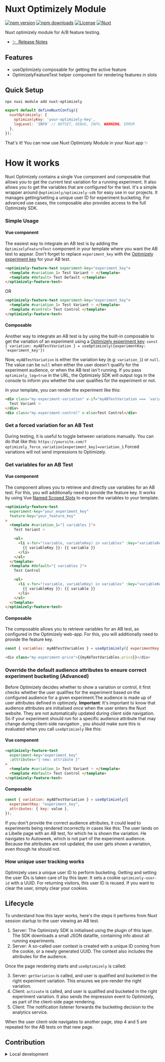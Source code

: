 <!--
Get your module up and running quickly.

Find and replace all on all files (CMD+SHIFT+F):
- Name: Nuxt Optimizely Module
- Package name: nuxt-optimizely
- Description: My new Nuxt module
-->

# Nuxt Optimizely Module

[![npm version][npm-version-src]][npm-version-href]
[![npm downloads][npm-downloads-src]][npm-downloads-href]
[![License][license-src]][license-href]
[![Nuxt][nuxt-src]][nuxt-href]

Nuxt optimizely module for A/B feature testing.

- [✨ &nbsp;Release Notes](/CHANGELOG.md)

## Features

<!-- Highlight some of the features your module provide here -->

- useOptimizely composable for getting the active feature
- OptimizelyFeatureTest helper component for rendering features in slots

## Quick Setup

```bash
npx nuxi module add nuxt-optimizely
```

```js
export default defineNuxtConfig({
  nuxtOptimizely: {
    optimizelyKey: 'your-optimizely-key',
    logLevel: 'INFO' // NOTSET, DEBUG, INFO, WARNING, ERROR
  },
});
```

That's it! You can now use Nuxt Optimizely Module in your Nuxt app ✨

# How it works

Nuxt Optimizely contains a single Vue component and composable that allows you to get the current test variation for a running experiment. It also allows you to get the variables that are configured for the test. It's a simple wrapper around `@optimizely/optimizely-sdk` for easy use in our projects. It manages getting/setting a unique user ID for experiment bucketing. For advanced use cases, the composable also provides access to the full Optimizely SDK.

### Simple Usage

#### Vue component

The easiest way to integrate an AB test is by adding the `OptimizelyFeatureTest` component in your template where you want the AB test to appear. Don't forget to replace `experiment_key` with the [Optimizely experiment key](https://docs.developers.optimizely.com/full-stack-experimentation/docs/run-feature-tests) for your AB test.

```html
<optimizely-feature-test experiment-key="experiment_key">
  <template #variation_1> Test Variant ✨ </template>
  <template #default> Test Default </template>
</optimizely-feature-test>
```

OR

```html
<optimizely-feature-test experiment-key="experiment_key">
  <template #variation_1> Test Variant ✨ </template>
  <template #control> Test Control </template>
</optimizely-feature-test>
```

#### Composable

Another way to integrate an AB test is by using the built-in composable to get the variation of an experiment using a [Optimizely experiment key](https://docs.developers.optimizely.com/full-stack-experimentation/docs/run-feature-tests).
`const { variation: myABTestVariation } = useOptimizely({experimentKey: 'experiment_key'})`

Now, `myABTestVariation` is either the variation key (e.g: `variation_1`) or `null`. The value can be `null` when either the user doesn't qualify for the experiment audience, or when the AB test isn't running. If you pass `optimizely_log=true` in the URL, the Optimizely SDK will output logs in the console to inform you whether the user qualifies for the experiment or not.

In your template, you can render the experiment like this:

```html
<div class="my-experiment-variation" v-if="myABTestVariation === 'variation_1'">
  Test Variant ✨
</div>
<div class="my-experiment-control" v-else>Test Control</div>
```

### Get a forced variation for an AB Test

During testing, it is useful to toggle between variations manually. You can do that like this:
`https://yoursite.com/?optimizely_force_variation[experiment_key]=variation_1`
Forced variations will not send impressions to Optimizely.

### Get variables for an AB Test

#### Vue component

The component allows you to retrieve and directly use variables for an AB test. For this, you will additionally need to provide the feature key. It works by using Vue [Named Scoped Slots](https://vuejs.org/guide/components/slots.html#scoped-slots) to expose the variables to your template.

```html
<optimizely-feature-test
  experiment-key="your_experiment_key"
  feature-key="your_feature_key"
>
  <template #variation_1="{ variables }">
    Test Variant ✨

    <ul>
      <li v-for="(variable, variableKey) in variables" :key="variableKey">
        {{ variableKey }}: {{ variable }}
      </li>
    </ul>
  </template>
  <template #default="{ variables }">
    Test Control

    <ul>
      <li v-for="(variable, variableKey) in variables" :key="variableKey">
        {{ variableKey }}: {{ variable }}
      </li>
    </ul>
  </template>
</optimizely-feature-test>
```

#### Composable

The composable allows you to retrieve variables for an AB test, as configured in the Optimizely web-app. For this, you will additionally need to provide the feature key.

```js
const { variables: myABTestVariables } = useOptimizely({ experimentKey: 'experiment_key', featureKey: 'feature_key' })

<div class="my-experiment-price">{{myAbTestVariables.price}}</div>
```

### Override the default audience attributes to ensure correct experiment bucketing (Advanced)

Before Optimizely decides whether to show a variation or control, it first checks whether the user qualifies for the experiment based on the configured audience for a given experiment.The audience is made up of user attributes defined in optimzely.
**Important**: It's important to know that audience attributes are initialised _once_ when the user enters the Nuxt website. They are not automatically updated during client side navigation. So if your experiment should run for a specific audience attribute that may change during client-side navigation , you should make sure this is evaluated when you call `useOptimizely` like this:

#### Vue component

```html
<optimizely-feature-test
  experiment-key="experiment_key"
  :attributes="{ new: attribute }"
>
  <template #variation_1> Test Variant ✨ </template>
  <template #default> Test Control </template>
</optimizely-feature-test>
```

#### Composable

```js
const { variation: myABTestVariation } = useOptimizely({
  experimentKey: "experiment_key",
  attributes: { key: value },
});
```

If you don't provide the correct audience attributes, it could lead to experiments being rendered incorrectly in cases like this: The user lands on a Libelle page with an AB test, for which he is shown the variation. He navigates to Autoweek, which is not part of the experiment audience. Because the attributes are not updated, the user gets shown a variation, even though he should not.

### How unique user tracking works

Optimizely uses a unique user ID to perform bucketing. Getting and setting the user IDs is taken care of by this layer. It sets a cookie `optimizely-user-id` with a UUID. For returning visitors, this user ID is reused.
If you want to clear the user, simply clear your cookies.

## Lifecycle

To understand how this layer works, here's the steps it performs from Nuxt session startup to the user viewing an AB test.

1. Server: The Optimizely SDK is initialised using the plugin of this layer. The SDK downloads a small JSON datafile, containing info about all running experiments.
2. Server: A so-called user context is created with a unique ID coming from the cookie, or a newly generated UUID. The context also includes the attributes for the audience.

Once the page rendering starts and `useOptimizely` is called:

3. Server: `getVariation` is called, and user is qualified and bucketed in the right experiment variation. This ensures we pre-render the right variation.
4. Client: `activate` is called, and user is qualified and bucketed in the right experiment variation. It also sends the impression event to Optimizely, as part of the client-side page rendering.
5. Client: The notification listener forwards the bucketing decision to the analytics service.

When the user client-side navigates to another page, step 4 and 5 are repeated for the AB tests on that new page.

## Contribution

<details>
  <summary>Local development</summary>
  
  ```bash
  # Install dependencies
  npm install
  
  # Generate type stubs
  npm run dev:prepare
  
  # Develop with the playground
  npm run dev
  
  # Build the playground
  npm run dev:build
  
  # Run ESLint
  npm run lint
  
  # Run Vitest
  npm run test
  npm run test:watch
  
  # Release new version
  npm run release
  ```

</details>

<!-- Badges -->

[npm-version-src]: https://img.shields.io/npm/v/nuxt-optimizely/latest.svg?style=flat&colorA=020420&colorB=00DC82
[npm-version-href]: https://npmjs.com/package/nuxt-optimizely
[npm-downloads-src]: https://img.shields.io/npm/dm/nuxt-optimizely.svg?style=flat&colorA=020420&colorB=00DC82
[npm-downloads-href]: https://npm.chart.dev/nuxt-optimizely
[license-src]: https://img.shields.io/npm/l/nuxt-optimizely.svg?style=flat&colorA=020420&colorB=00DC82
[license-href]: https://npmjs.com/package/nuxt-optimizely
[nuxt-src]: https://img.shields.io/badge/Nuxt-020420?logo=nuxt.js
[nuxt-href]: https://nuxt.com
